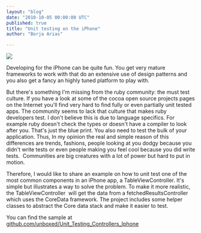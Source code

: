 ```yaml
---
layout: "blog"
date: "2010-10-05 00:00:00 UTC"
published: true
title: "Unit testing on the iPhone"
author: "Borja Arias"

---
```


![](/uploads/Image/iphone_with_code.jpg)

Developing for the iPhone can be quite fun. You get very mature frameworks to work with that do an extensive use of design patterns and you also get a fancy an highly tuned platform to play with.  
  
 But there's something I'm missing from the ruby community: the must test culture. If you have a look at some of the cocoa open source projects pages on the Internet you'll find very hard to find fully or even partially unit tested apps. The community seems to lack that culture that makes ruby developers test. I don't believe this is due to language specifics. For example ruby doesn't check the types or doesn't have a compiler to look after you. That's just the blue print. You also need to test the bulk of your application. Thus, In my opinion the real and simple reason of this differences are trends, fashions, people looking at you dodgy because you didn't write tests or even people making you feel cool because you did write tests. &nbsp;Communities are big creatures with a lot of power but hard to put in motion.  
  
 Therefore, I would like to share an example on how to unit test one of the most common components in an iPhone app, a TableViewController. It's simple but illustrates a way to solve the problem. To make it more realistic, the TableViewController &nbsp;will get the data from a fetchedResultsController which uses the CoreData framework. The project includes some helper classes to abstract the Core data stack and make it easier to test.

You can find the sample at&nbsp; [github.com/unboxed/Unit\_Testing\_Controllers\_Iphone](http://github.com/unboxed/Unit_Testing_Controllers_Iphone)

&nbsp;


